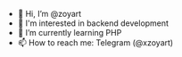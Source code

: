 - 👋 Hi, I’m @zoyart
- 👀 I'm interested in backend development
- 🌱 I’m currently learning PHP
- 📫 How to reach me: Telegram (@xzoyart) 
